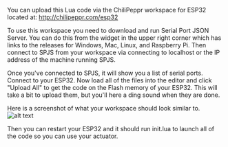 You can upload this Lua code via the ChiliPeppr workspace for ESP32 located at:
http://chilipeppr.com/esp32

To use this workspace you need to download and run Serial Port JSON Server. You can do this from the widget in the upper right corner which has links to the releases for Windows, Mac, Linux, and Raspberry Pi. Then connect to SPJS from your workspace via connecting to localhost or the IP address of the machine running SPJS. 

Once you've connected to SPJS, it will show you a list of serial ports. Connect to your ESP32. Now load all of the files into the editor and click "Upload All" to get the code on the Flash memory of your ESP32. This will take a bit to upload them, but you'll here a ding sound when they are done.

Here is a screenshot of what your workspace should look similar to.
![alt text](chilipeppr.png "")

Then you can restart your ESP32 and it should run init.lua to launch all of the code so you can use your actuator.